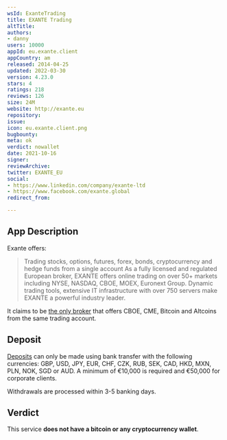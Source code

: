 ```yaml
---
wsId: ExanteTrading
title: EXANTE Trading
altTitle: 
authors:
- danny
users: 10000
appId: eu.exante.client
appCountry: am
released: 2014-04-25
updated: 2022-03-30
version: 4.23.0
stars: 4
ratings: 218
reviews: 126
size: 24M
website: http://exante.eu
repository: 
issue: 
icon: eu.exante.client.png
bugbounty: 
meta: ok
verdict: nowallet
date: 2021-10-16
signer: 
reviewArchive: 
twitter: EXANTE_EU
social:
- https://www.linkedin.com/company/exante-ltd
- https://www.facebook.com/exante.global
redirect_from: 

---
```


## App Description

Exante offers:

> Trading stocks, options, futures, forex, bonds, cryptocurrency and hedge funds from a single account
> As a fully licensed and regulated European broker, EXANTE offers online trading on over 50+ markets including NYSE, NASDAQ, CBOE, MOEX, Euronext Group. Dynamic trading tools, extensive IT infrastructure with over 750 servers make EXANTE a powerful industry leader.

It claims to be [the only broker](https://exante.eu/lp/only-one/) that offers CBOE, CME, Bitcoin and Altcoins from the same trading account.

## Deposit

[Deposits](https://exante.eu/markets/) can only be made using bank transfer with the following currencies: GBP, USD, JPY, EUR, CHF, CZK, RUB, SEK, CAD, HKD, MXN, PLN, NOK, SGD or AUD. A minimum of €10,000 is required and €50,000 for corporate clients. 

Withdrawals are processed within 3-5 banking days.

## Verdict

This service **does not have a bitcoin or any cryptocurrency wallet**.

